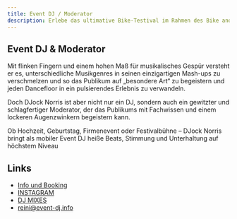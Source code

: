 ```yaml
---
title: Event DJ / Moderator
description: Erlebe das ultimative Bike-Testival im Rahmen des Bike and Fly Festivals im Brixental!
---
```


## Event DJ & Moderator

Mit flinken Fingern und einem hohen Maß für musikalisches Gespür versteht er es, unterschiedliche
Musikgenres in seinen einzigartigen Mash-ups zu verschmelzen und so das Publikum auf „besondere
Art“ zu begeistern und jeden Dancefloor in ein pulsierendes Erlebnis zu verwandeln.

Doch DJock Norris ist aber nicht nur ein DJ, sondern auch ein gewitzter und schlagfertiger Moderator,
der das Publikums mit Fachwissen und einem lockeren Augenzwinkern begeistern kann.

Ob Hochzeit, Geburtstag, Firmenevent oder Festivalbühne – DJock Norris bringt als mobiler Event DJ
heiße Beats, Stimmung und Unterhaltung auf höchstem Niveau

<ContentImageGallery path="/media/event-dj/gallerie/"/>

## Links

- <a href="https://www.event-dj.info" target="_blank">Info und Booking</a>
- <a href="https://www.instagram.com/djock_norris" target="_blank">INSTAGRAM</a>
- <a href="https://soundcloud.com/djock-norris/tracks" target="_blank">DJ MIXES</a>
- <a href="mailto:reini@event-dj.info" target="_blank">reini@event-dj.info</a>
